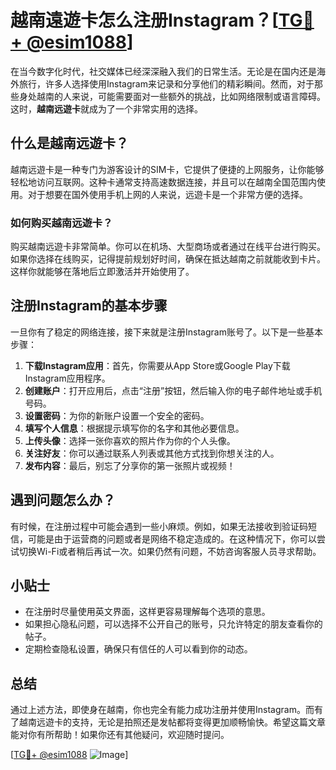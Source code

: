 # 越南遠遊卡怎么注册Instagram？[[TG💪+ @esim1088](https://t.me/s/esim1088)]

在当今数字化时代，社交媒体已经深深融入我们的日常生活。无论是在国内还是海外旅行，许多人选择使用Instagram来记录和分享他们的精彩瞬间。然而，对于那些身处越南的人来说，可能需要面对一些额外的挑战，比如网络限制或语言障碍。这时，**越南远遊卡**就成为了一个非常实用的选择。

## 什么是越南远遊卡？

越南远遊卡是一种专门为游客设计的SIM卡，它提供了便捷的上网服务，让你能够轻松地访问互联网。这种卡通常支持高速数据连接，并且可以在越南全国范围内使用。对于想要在国外使用手机上网的人来说，远遊卡是一个非常方便的选择。

### 如何购买越南远遊卡？

购买越南远遊卡非常简单。你可以在机场、大型商场或者通过在线平台进行购买。如果你选择在线购买，记得提前规划好时间，确保在抵达越南之前就能收到卡片。这样你就能够在落地后立即激活并开始使用了。

## 注册Instagram的基本步骤

一旦你有了稳定的网络连接，接下来就是注册Instagram账号了。以下是一些基本步骤：

1. **下载Instagram应用**：首先，你需要从App Store或Google Play下载Instagram应用程序。
2. **创建账户**：打开应用后，点击“注册”按钮，然后输入你的电子邮件地址或手机号码。
3. **设置密码**：为你的新账户设置一个安全的密码。
4. **填写个人信息**：根据提示填写你的名字和其他必要信息。
5. **上传头像**：选择一张你喜欢的照片作为你的个人头像。
6. **关注好友**：你可以通过联系人列表或其他方式找到你想关注的人。
7. **发布内容**：最后，别忘了分享你的第一张照片或视频！

## 遇到问题怎么办？

有时候，在注册过程中可能会遇到一些小麻烦。例如，如果无法接收到验证码短信，可能是由于运营商的问题或者是网络不稳定造成的。在这种情况下，你可以尝试切换Wi-Fi或者稍后再试一次。如果仍然有问题，不妨咨询客服人员寻求帮助。

## 小贴士

- 在注册时尽量使用英文界面，这样更容易理解每个选项的意思。
- 如果担心隐私问题，可以选择不公开自己的账号，只允许特定的朋友查看你的帖子。
- 定期检查隐私设置，确保只有信任的人可以看到你的动态。

## 总结

通过上述方法，即使身在越南，你也完全有能力成功注册并使用Instagram。而有了越南远遊卡的支持，无论是拍照还是发帖都将变得更加顺畅愉快。希望这篇文章能对你有所帮助！如果你还有其他疑问，欢迎随时提问。

[[TG💪+ @esim1088](https://t.me/s/esim1088) ![Image](https://i.postimg.cc/4NQfJmqS/Snipaste-2025-05-13-00-14-12.png)]